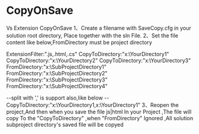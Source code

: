 # CopyOnSave
Vs Extension CopyOnSave
1、Create a filename with SaveCopy.cfg in your solution root directory, Place together with the sln File. 2、Set the file content like below,FromDirectory must be project directory

ExtensionFilter:".js,.html,.cs"
CopyToDirectory:"x:\YourDirectory1\"
CopyToDirectory:"x:\YourDirectory2\"
CopyToDirectory:"x:\YourDirectory3\"
FromDirectory:"x:\SubProjectDirectory1\"
FromDirectory:"x:\SubProjectDirectory2\"
FromDirectory:"x:\SubProjectDirectory3\"
FromDirectory:"x:\SubProjectDirectory4\"

--split with ',' is support also,like below --CopyToDirectory:"x:\YourDirectory1\,x:\YourDirectory1\"
3、Reopen the project,And then when you save the file js|html In your Project ,The file will copy To the "CopyToDirectory" ,when "FromDirectory" Ignored ,All solution subproject directory's saved file will be copyed
